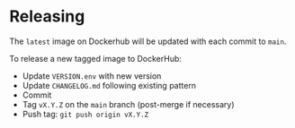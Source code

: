 # Releasing

The `latest` image on Dockerhub will be updated with each commit to `main`.

To release a new tagged image to DockerHub:

* Update `VERSION.env` with new version
* Update `CHANGELOG.md` following existing pattern
* Commit
* Tag `vX.Y.Z` on the `main` branch (post-merge if necessary)
* Push tag: `git push origin vX.Y.Z`
